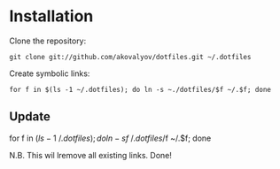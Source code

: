 Installation 
============

Clone the repository:

    git clone git://github.com/akovalyov/dotfiles.git ~/.dotfiles

Create symbolic links:

    for f in $(ls -1 ~/.dotfiles); do ln -s ~./dotfiles/$f ~/.$f; done

Update
------

   for f in $(ls -1 ~/.dotfiles); do ln -sf ~/.dotfiles/$f ~/.$f; done

N.B. This wil lremove all existing links.
Done!



